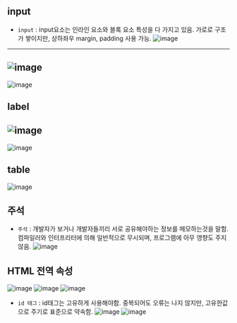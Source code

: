 
## input

- `input` : input요소는 인라인 요소와 블록 요소 특성을 다 가지고 있음. 가로로 구조가 쌓이지만, 상하좌우 margin, padding 사용 가능.
![image](https://user-images.githubusercontent.com/35188271/222875186-16461431-b926-4121-8027-8c88560a0156.png)
---
![image](https://user-images.githubusercontent.com/35188271/222875277-62c8f5b9-b0b5-4cbd-8029-ef776cdaccd0.png)
---
![image](https://user-images.githubusercontent.com/35188271/222875283-13ca0df9-3165-4b51-8744-b3f340dbb8b0.png)


## label

![image](https://user-images.githubusercontent.com/35188271/222875320-9b445855-a941-42a0-bfa5-b40511b1efe0.png)
---
![image](https://user-images.githubusercontent.com/35188271/222875328-d337632c-bf8c-4a9a-8263-c778f7d58047.png)


## table

![image](https://user-images.githubusercontent.com/35188271/222875384-9abb2060-4daa-430e-8993-97d73d097993.png)


## 주석

- `주석` : 개발자가 보거나 개발자들끼리 서로 공유해야하는 정보를 메모하는것을 말함. 컴파일러와 인터프리터에 의해 일반적으로 무시되며, 프로그램에 아무 영향도 주지 않음.
![image](https://user-images.githubusercontent.com/35188271/222875395-12423ebf-ff26-4f50-bbdf-070b9b6fc3ef.png)


## HTML 전역 속성

![image](https://user-images.githubusercontent.com/35188271/222875741-d6240e5d-a009-4dfb-b081-57d941d93331.png)
![image](https://user-images.githubusercontent.com/35188271/222875747-c6dbed00-e88c-4698-9607-fc93c404f06c.png)
![image](https://user-images.githubusercontent.com/35188271/222875754-cc53d6f1-8cd7-4bbb-859f-94802576eb40.png)
  
- `id 태그` : id태그는 고유하게 사용해야함. 중복되어도 오류는 나지 않지만, 고유한값으로 주기로 표준으로 약속함.
![image](https://user-images.githubusercontent.com/35188271/222875758-b39ddb57-fe61-4622-9b11-b0d8eb25b50e.png)
![image](https://user-images.githubusercontent.com/35188271/222876002-40a05e85-ee57-47af-9d14-fd5b09a5fd32.png)
